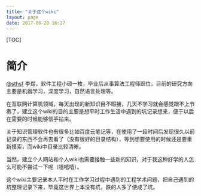 ```yaml
---
title: "关于这个wiki"
layout: page
date: 2017-06-28 16:27
---
```


[TOC]
# 简介
[@sthsf](https://sthsf.github.io/) 李煜，软件工程小硕一枚，毕业后从事算法工程师职位，目前的研究方向主要是机器学习，深度学习，自然语言处理等。

在互联网计算机领域，每天出现的新知识目不暇接，几天不学习就会感觉跟不上节奏了，建立这个wiki的目的主要是想平时工作生活中遇到的坑记录想来，便于以后在需要的时候能够信手拈来。

关于知识管理软件也有很多比如百度云笔记等，在使用了一段时间后发现很久以前记录的东西不会再去看了（没有很好的目录结构），等到想要使用的时候还是要重新摸索，而wiki中目录比较清晰。

当然，建立个人网站和个人wiki也需要接触一些新的知识，对于我这种好学的人怎么可能不尝试一下呢（嘻嘻嘻）。

这个wiki主要记录本人平时在工作学习过程中遇到的工程学术问题，把自己遇到的坑整理记录下来，毕竟这世界上本没有坑，跌的人多了便成了坑。
